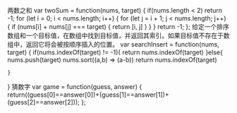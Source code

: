 两数之和
var twoSum = function(nums, target) {
  if(nums.length < 2) return -1;
  for (let i = 0; i < nums.length; i++) {
    for (let j = i + 1; j < nums.length; j++) {
      if (nums[i] + nums[j] === target) {
        return [i, j]
      }
    }
  }
  return -1;
};
给定一个排序数组和一个目标值，在数组中找到目标值，并返回其索引。如果目标值不存在于数组中，返回它将会被按顺序插入的位置。
var searchInsert = function(nums, target) {
    if(nums.indexOf(target) != -1){
        return nums.indexOf(target)
    }else{
        nums.push(target)
        nums.sort((a,b) => (a-b))
        return nums.indexOf(target)

    }
}
猜数字
var game = function(guess, answer) {
    return((guess[0]==answer[0])+(guess[1]==answer[1])+(guess[2]==answer[2]));
};